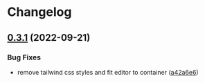 # Changelog

## [0.3.1](https://github.com/howtodoappdevelopment/blank-page/compare/realtime-markdown-v0.3.0...realtime-markdown-v0.3.1) (2022-09-21)


### Bug Fixes

* remove tailwind css styles and fit editor to container ([a42a6e6](https://github.com/howtodoappdevelopment/blank-page/commit/a42a6e6d9404e03531a2d46f39a71792fd4243b7))
